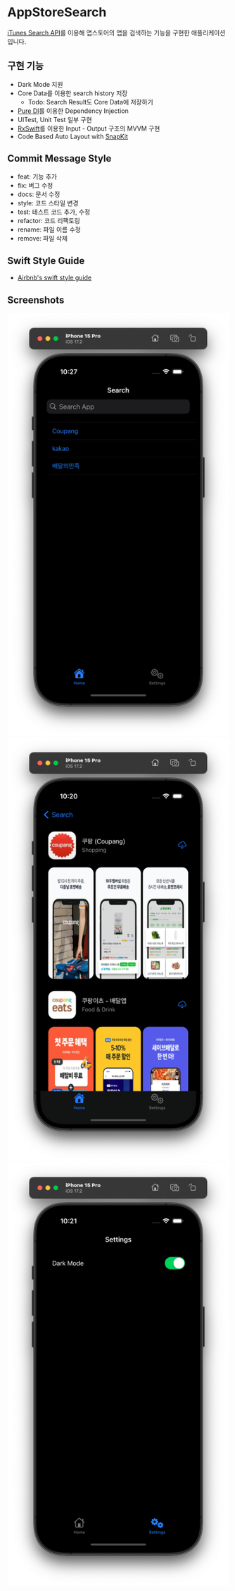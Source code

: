 # AppStoreSearch

[iTunes Search API](https://developer.apple.com/library/archive/documentation/AudioVideo/Conceptual/iTuneSearchAPI/Searching.html#//apple_ref/doc/uid/TP40017632-CH5-SW1)를 이용해 앱스토어의 앱을 검색하는 기능을 구현한 애플리케이션입니다.

## 구현 기능
* Dark Mode 지원
* Core Data를 이용한 search history 저장
    * Todo: Search Result도 Core Data에 저장하기
* [Pure DI](https://blog.ploeh.dk/2014/06/10/pure-di/)를 이용한 Dependency Injection
* UITest, Unit Test 일부 구현
* [RxSwift](https://github.com/ReactiveX/RxSwift)를 이용한 Input - Output 구조의 MVVM 구현
* Code Based Auto Layout with [SnapKit](https://github.com/SnapKit/SnapKit)

## Commit Message Style
* feat: 기능 추가
* fix: 버그 수정
* docs: 문서 수정
* style: 코드 스타일 변경
* test: 테스트 코드 추가, 수정
* refactor: 코드 리팩토링
* rename: 파일 이름 수정
* remove: 파일 삭제

## Swift Style Guide
* [Airbnb's swift style guide](https://github.com/airbnb/swift)

## Screenshots
![home](Resources/home.png)
![result](Resources/search_result.png)
![settings](Resources/settings.png)
